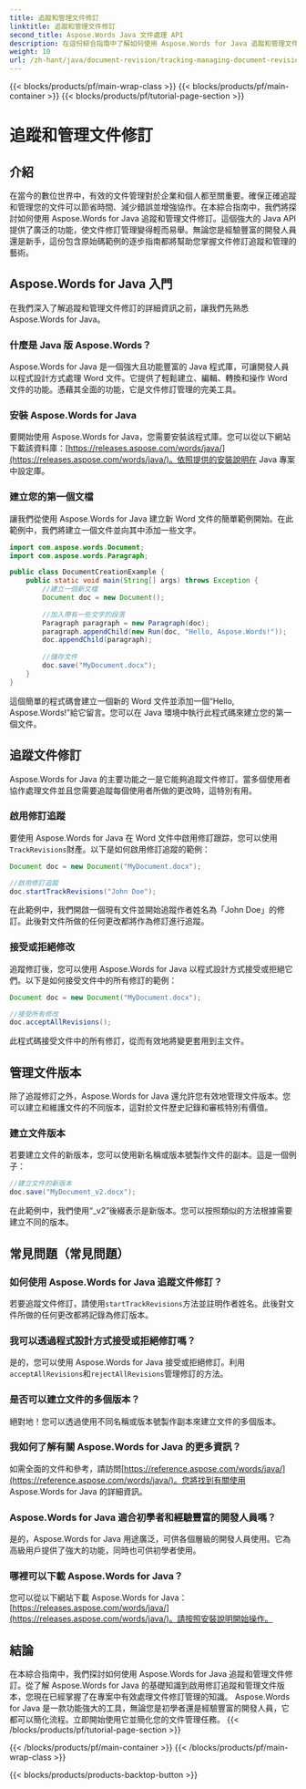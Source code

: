 ```yaml
---
title: 追蹤和管理文件修訂
linktitle: 追蹤和管理文件修訂
second_title: Aspose.Words Java 文件處理 API
description: 在這份綜合指南中了解如何使用 Aspose.Words for Java 追蹤和管理文件修訂。取得逐步說明和原始程式碼範例。
weight: 10
url: /zh-hant/java/document-revision/tracking-managing-document-revisions/
---
```


{{< blocks/products/pf/main-wrap-class >}}
{{< blocks/products/pf/main-container >}}
{{< blocks/products/pf/tutorial-page-section >}}

# 追蹤和管理文件修訂


## 介紹

在當今的數位世界中，有效的文件管理對於企業和個人都至關重要。確保正確追蹤和管理您的文件可以節省時間、減少錯誤並增強協作。在本綜合指南中，我們將探討如何使用 Aspose.Words for Java 追蹤和管理文件修訂。這個強大的 Java API 提供了廣泛的功能，使文件修訂管理變得輕而易舉。無論您是經驗豐富的開發人員還是新手，這份包含原始碼範例的逐步指南都將幫助您掌握文件修訂追蹤和管理的藝術。

## Aspose.Words for Java 入門

在我們深入了解追蹤和管理文件修訂的詳細資訊之前，讓我們先熟悉 Aspose.Words for Java。

### 什麼是 Java 版 Aspose.Words？

Aspose.Words for Java 是一個強大且功能豐富的 Java 程式庫，可讓開發人員以程式設計方式處理 Word 文件。它提供了輕鬆建立、編輯、轉換和操作 Word 文件的功能。憑藉其全面的功能，它是文件修訂管理的完美工具。

### 安裝 Aspose.Words for Java

要開始使用 Aspose.Words for Java，您需要安裝該程式庫。您可以從以下網站下載該資料庫：[https://releases.aspose.com/words/java/](https://releases.aspose.com/words/java/)。依照提供的安裝說明在 Java 專案中設定庫。

### 建立您的第一個文檔

讓我們從使用 Aspose.Words for Java 建立新 Word 文件的簡單範例開始。在此範例中，我們將建立一個文件並向其中添加一些文字。

```java
import com.aspose.words.Document;
import com.aspose.words.Paragraph;

public class DocumentCreationExample {
    public static void main(String[] args) throws Exception {
        //建立一個新文檔
        Document doc = new Document();
        
        //加入帶有一些文字的段落
        Paragraph paragraph = new Paragraph(doc);
        paragraph.appendChild(new Run(doc, "Hello, Aspose.Words!"));
        doc.appendChild(paragraph);
        
        //儲存文件
        doc.save("MyDocument.docx");
    }
}
```

這個簡單的程式碼會建立一個新的 Word 文件並添加一個“Hello, Aspose.Words!”給它留言。您可以在 Java 環境中執行此程式碼來建立您的第一個文件。

## 追蹤文件修訂

Aspose.Words for Java 的主要功能之一是它能夠追蹤文件修訂。當多個使用者協作處理文件並且您需要追蹤每個使用者所做的更改時，這特別有用。

### 啟用修訂追蹤

要使用 Aspose.Words for Java 在 Word 文件中啟用修訂跟踪，您可以使用`TrackRevisions`財產。以下是如何啟用修訂追蹤的範例：

```java
Document doc = new Document("MyDocument.docx");

//啟用修訂追蹤
doc.startTrackRevisions("John Doe");
```

在此範例中，我們開啟一個現有文件並開始追蹤作者姓名為「John Doe」的修訂。此後對文件所做的任何更改都將作為修訂進行追蹤。

### 接受或拒絕修改

追蹤修訂後，您可以使用 Aspose.Words for Java 以程式設計方式接受或拒絕它們。以下是如何接受文件中的所有修訂的範例：

```java
Document doc = new Document("MyDocument.docx");

//接受所有修改
doc.acceptAllRevisions();
```

此程式碼接受文件中的所有修訂，從而有效地將變更套用到主文件。

## 管理文件版本

除了追蹤修訂之外，Aspose.Words for Java 還允許您有效地管理文件版本。您可以建立和維護文件的不同版本，這對於文件歷史記錄和審核特別有價值。

### 建立文件版本

若要建立文件的新版本，您可以使用新名稱或版本號製作文件的副本。這是一個例子：

```java
//建立文件的新版本
doc.save("MyDocument_v2.docx");
```

在此範例中，我們使用“_v2”後綴表示是新版本。您可以按照類似的方法根據需要建立不同的版本。

## 常見問題（常見問題）

### 如何使用 Aspose.Words for Java 追蹤文件修訂？

若要追蹤文件修訂，請使用`startTrackRevisions`方法並註明作者姓名。此後對文件所做的任何更改都將記錄為修訂版本。

### 我可以透過程式設計方式接受或拒絕修訂嗎？

是的，您可以使用 Aspose.Words for Java 接受或拒絕修訂。利用`acceptAllRevisions`和`rejectAllRevisions`管理修訂的方法。

### 是否可以建立文件的多個版本？

絕對地！您可以透過使用不同名稱或版本號製作副本來建立文件的多個版本。

### 我如何了解有關 Aspose.Words for Java 的更多資訊？

如需全面的文件和參考，請訪問[https://reference.aspose.com/words/java/](https://reference.aspose.com/words/java/)。您將找到有關使用 Aspose.Words for Java 的詳細資訊。

### Aspose.Words for Java 適合初學者和經驗豐富的開發人員嗎？

是的，Aspose.Words for Java 用途廣泛，可供各個層級的開發人員使用。它為高級用戶提供了強大的功能，同時也可供初學者使用。

### 哪裡可以下載 Aspose.Words for Java？

您可以從以下網站下載 Aspose.Words for Java：[https://releases.aspose.com/words/java/](https://releases.aspose.com/words/java/)。請按照安裝說明開始操作。

## 結論

在本綜合指南中，我們探討如何使用 Aspose.Words for Java 追蹤和管理文件修訂。從了解 Aspose.Words for Java 的基礎知識到啟用修訂追蹤和管理文件版本，您現在已經掌握了在專案中有效處理文件修訂管理的知識。 Aspose.Words for Java 是一款功能強大的工具，無論您是初學者還是經驗豐富的開發人員，它都可以簡化流程。立即開始使用它並簡化您的文件管理任務。
{{< /blocks/products/pf/tutorial-page-section >}}

{{< /blocks/products/pf/main-container >}}
{{< /blocks/products/pf/main-wrap-class >}}

{{< blocks/products/products-backtop-button >}}
